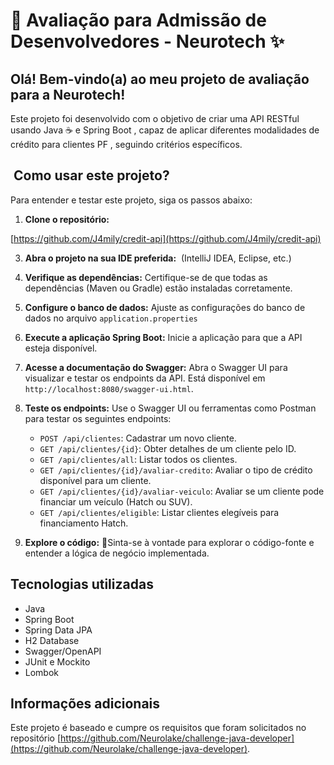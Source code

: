 #  🚀 Avaliação para Admissão de Desenvolvedores - Neurotech ✨

##  Olá!  Bem-vindo(a) ao meu projeto de avaliação para a Neurotech! 

Este projeto foi desenvolvido com o objetivo de criar uma API RESTful usando Java ☕ e Spring Boot , capaz de aplicar diferentes modalidades de crédito para clientes PF , seguindo critérios específicos. 

## ️ Como usar este projeto? ️

Para entender e testar este projeto, siga os passos abaixo: 

1.  **Clone o repositório:**

 [https://github.com/J4mily/credit-api](https://github.com/J4mily/credit-api)
    

3.  **Abra o projeto na sua IDE preferida:** ‍ (IntelliJ IDEA, Eclipse, etc.) 

4.  **Verifique as dependências:** Certifique-se de que todas as dependências (Maven ou Gradle) estão instaladas corretamente. 

5.  **Configure o banco de dados:** Ajuste as configurações do banco de dados no arquivo `application.properties`

6.  **Execute a aplicação Spring Boot:** Inicie a aplicação para que a API esteja disponível. 

7.  **Acesse a documentação do Swagger:** Abra o Swagger UI para visualizar e testar os endpoints da API. Está disponível em `http://localhost:8080/swagger-ui.html`. 

8.  **Teste os endpoints:** Use o Swagger UI ou ferramentas como Postman para testar os seguintes endpoints: 

    * `POST /api/clientes`: Cadastrar um novo cliente. 
    * `GET /api/clientes/{id}`: Obter detalhes de um cliente pelo ID. 
    * `GET /api/clientes/all`: Listar todos os clientes. 
    * `GET /api/clientes/{id}/avaliar-credito`: Avaliar o tipo de crédito disponível para um cliente. 
    * `GET /api/clientes/{id}/avaliar-veiculo`: Avaliar se um cliente pode financiar um veículo (Hatch ou SUV). 
    * `GET /api/clientes/eligible`: Listar clientes elegíveis para financiamento Hatch. 

9.  **Explore o código:** 🚀Sinta-se à vontade para explorar o código-fonte e entender a lógica de negócio implementada. 

##  Tecnologias utilizadas 

* Java 
* Spring Boot 
* Spring Data JPA 
* H2 Database
* Swagger/OpenAPI 
* JUnit e Mockito 
* Lombok ️


## Informações adicionais 
Este projeto é baseado e cumpre os requisitos que foram solicitados no repositório [https://github.com/Neurolake/challenge-java-developer](https://github.com/Neurolake/challenge-java-developer). 
